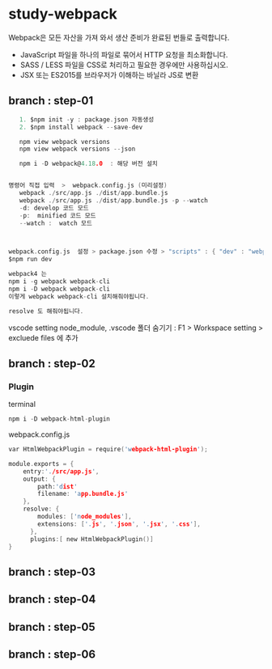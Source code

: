# study-webpack

Webpack은 모든 자산을 가져 와서 생산 준비가 완료된 번들로 출력합니다.

   - JavaScript 파일을 하나의 파일로 묶어서 HTTP 요청을 최소화합니다.
   - SASS / LESS 파일을 CSS로 처리하고 필요한 경우에만 사용하십시오.
   - JSX 또는 ES2015를 브라우저가 이해하는 바닐라 JS로 변환



## branch : step-01
~~~c
   1. $npm init -y : package.json 자동생성  
   2. $npm install webpack --save-dev

   npm view webpack versions
   npm view webpack versions --json

   npm i -D webpack@4.18.0  : 해당 버전 설치


명령어 직접 입력  >  webpack.config.js (미리설정)
   webpack ./src/app.js ./dist/app.bundle.js
   webpack ./src/app.js ./dist/app.bundle.js -p --watch
   -d: develop 코드 모드
   -p:  minified 코드 모드
   --watch :  watch 모드



webpack.config.js  설정 > package.json 수정 > "scripts" : { "dev" : "webpack -d --watch"}
$npm run dev
~~~

~~~c
webpack4 는 
npm i -g webpack webpack-cli 
npm i -D webpack webpack-cli
이렇게 webpack webpack-cli 설치해줘야됩니다.

resolve 도 해줘야됩니다.
~~~
vscode setting
node_module, .vscode 폴더 숨기기 : 
F1 > Workspace setting > excluede files 에 추가 




## branch : step-02 
### Plugin
terminal
~~~c 
npm i -D webpack-html-plugin
~~~

webpack.config.js
~~~c
var HtmlWebpackPlugin = require('webpack-html-plugin');

module.exports = {
    entry:'./src/app.js',
    output: {
        path:'dist'
        filename: 'app.bundle.js'
    },
    resolve: {
        modules: ['node_modules'],
        extensions: ['.js', '.json', '.jsx', '.css'],
      },
      plugins:[ new HtmlWebpackPlugin()]
}
~~~



## branch : step-03

## branch : step-04

## branch : step-05

## branch : step-06
